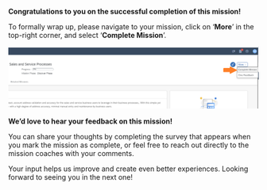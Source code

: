 **Congratulations to you on the successful completion of this mission!**

To formally wrap up, please navigate to your mission, click on ‘**More**’ in the top-right corner, and select ‘**Complete Mission**’.  
    
![](img/commission.png)

**We’d love to hear your feedback on this mission!**

You can share your thoughts by completing the survey that appears when you mark the mission as complete, or feel free to reach out directly to the mission coaches with your comments.

Your input helps us improve and create even better experiences. Looking forward to seeing you in the next one!